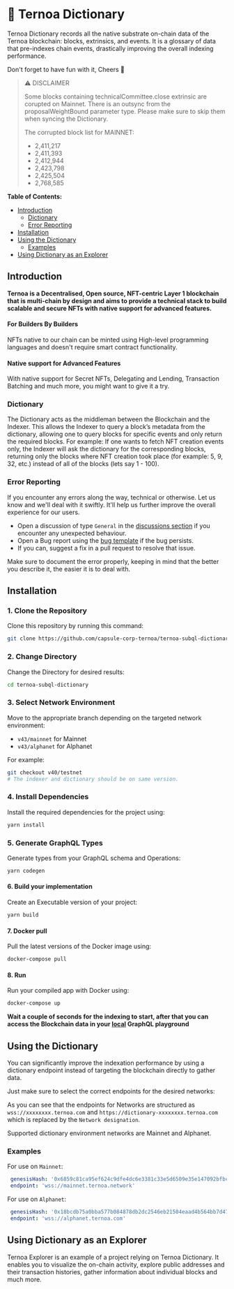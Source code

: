 # 🚚 Ternoa Dictionary

Ternoa Dictionary records all the native substrate on-chain data of the Ternoa blockchain: blocks, extrinsics, and events. It is a glossary of data that pre-indexes chain events, drastically improving the overall indexing performance.

Don't forget to have fun with it, Cheers 🍻

> ⚠️ DISCLAIMER
>
> Some blocks containing technicalCommittee.close extrinsic are corupted on Mainnet. There is an outsync from the proposalWeightBound parameter type.
> Please make sure to skip them when syncing the Dictionary.
>
> The corrupted block list for MAINNET:
>
> - 2,411,217
> - 2,411,393
> - 2,412,944
> - 2,423,798
> - 2,425,504
> - 2,768,585

**Table of Contents:**

- [Introduction](#introduction)
  - [Dictionary](#dictionary)
  - [Error Reporting](#error-reporting)
- [Installation](#installation)
- [Using the Dictionary](#using-the-dictionary)
  - [Examples](#examples)
- [Using Dictionary as an Explorer](#using-dictionary-as-an-explorer)

## Introduction

**Ternoa is a Decentralised, Open source, NFT-centric Layer 1 blockchain that is multi-chain by design and aims to provide a technical stack to build scalable and secure NFTs with native support for advanced features.**

#### For Builders By Builders

NFTs native to our chain can be minted using High-level programming languages and doesn't require smart contract functionality.

#### Native support for Advanced Features

With native support for Secret NFTs, Delegating and Lending, Transaction Batching and much more, you might want to give it a try.

### Dictionary

The Dictionary acts as the middleman between the Blockchain and the Indexer. This allows the Indexer to query a block’s metadata from the dictionary, allowing one to query blocks for specific events and only return the required blocks. For example: If one wants to fetch NFT creation events only, the Indexer will ask the dictionary for the corresponding blocks, returning only the blocks where NFT creation took place (for example: 5, 9, 32, etc.) instead of all of the blocks (lets say 1 - 100).

### Error Reporting

If you encounter any errors along the way, technical or otherwise. Let us know and we'll deal with it swiftly.
It'll help us further improve the overall experience for our users.

- Open a discussion of type `General` in the [discussions section](https://github.com/capsule-corp-ternoa/ternoa-subql-dictionary/discussions) if you encounter any unexpected behaviour.
- Open a Bug report using the [bug template](https://github.com/capsule-corp-ternoa/ternoa-subql-dictionary/issues/new) if the bug persists.
- If you can, suggest a fix in a pull request to resolve that issue.

Make sure to document the error properly, keeping in mind that the better you describe it, the easier it is to deal with.

## Installation

### 1. Clone the Repository

Clone this repository by running this command:

```bash
git clone https://github.com/capsule-corp-ternoa/ternoa-subql-dictionary
```

### 2. Change Directory

Change the Directory for desired results:

```bash
cd ternoa-subql-dictionary
```

### 3. Select Network Environment

Move to the appropriate branch depending on the targeted network environment:

- `v43/mainnet` for Mainnet
- `v43/alphanet` for Alphanet

For example:

```bash
git checkout v40/testnet
# The indexer and dictionary should be on same version.
```

### 4. Install Dependencies

Install the required dependencies for the project using:

```bash
yarn install
```

### 5. Generate GraphQL Types

Generate types from your GraphQL schema and Operations:

```bash
yarn codegen
```

#### 6. Build your implementation

Create an Executable version of your project:

```bash
yarn build
```

#### 7. Docker pull

Pull the latest versions of the Docker image using:

```bash
docker-compose pull
```

#### 8. Run

Run your compiled app with Docker using:

```bash
docker-compose up
```

**Wait a couple of seconds for the indexing to start, after that you can access the Blockchain data in your [local](http://localhost:3000/) GraphQL playground**

## Using the Dictionary

You can significantly improve the indexation performance by using a dictionary endpoint instead of targeting the blockchain directly to gather data.

Just make sure to select the correct endpoints for the desired networks:

As you can see that the endpoints for Networks are structured as `wss://xxxxxxxx.ternoa.com` and `https://dictionary-xxxxxxxx.ternoa.com` which is replaced by the `Network designation`.

Supported dictionary environment networks are Mainnet and Alphanet.

### Examples

For use on `Mainnet`:

```yaml
 genesisHash: '0x6859c81ca95ef624c9dfe4dc6e3381c33e5d6509e35e147092bfbc780f777c4e'
 endpoint: 'wss://mainnet.ternoa.network'
```

For use on `Alphanet`:

```yaml
 genesisHash: '0x18bcdb75a0bba577b084878db2dc2546eb21504eaad4b564bb7d47f9d02b6ace'
 endpoint: 'wss://alphanet.ternoa.com'
```

## Using Dictionary as an Explorer

Ternoa Explorer is an example of a project relying on Ternoa Dictionary. It enables you to visualize the on-chain activity, explore public addresses and their transaction histories, gather information about individual blocks and much more.